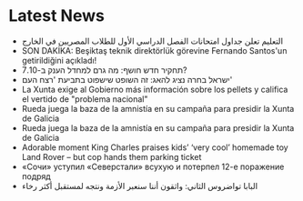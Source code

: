 # Latest News
-  التعليم تعلن جداول امتحانات الفصل الدراسي الأول للطلاب المصريين في الخارج
-  SON DAKİKA: Beşiktaş teknik direktörlük görevine Fernando Santos'un getirildiğini açıkladı!
-  תחקיר חדש חושף: מה גרם למחדל הענק ב-7.10?
-  ישראל בחרה נציג להאג: זה השופט שישפוט בתביעת 'רצח העם'
-  La Xunta exige al Gobierno más información sobre los pellets y califica el vertido de "problema nacional"
-  Rueda juega la baza de la amnistía en su campaña para presidir la Xunta de Galicia
-  Rueda juega la baza de la amnistía en su campaña para presidir la Xunta de Galicia
-  Adorable moment King Charles praises kids’ ‘very cool’ homemade toy Land Rover – but cop hands them parking ticket
-  «Сочи» уступил «Северстали» всухую и потерпел 12-е поражение подряд
-  البابا تواضروس الثاني: واثقون أننا سنعبر الأزمة ونتجه لمستقبل أكثر رخاء

